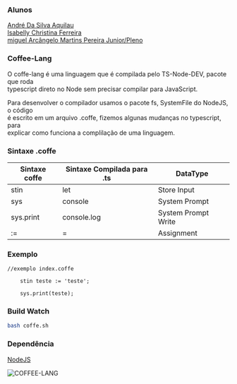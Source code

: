 ### Alunos 
[André Da Silva Aquilau](https://github.com/AndreAquilau)<br>
[Isabelly Christina Ferreira](https://github.com/isabelly46)<br>
[miguel Arcângelo Martins Pereira Junior/Pleno](https://github.com/miguelarcjr)<br>

### Coffee-Lang
<p>
O coffe-lang é uma linguagem que é compilada pelo TS-Node-DEV, pacote que roda <br>
typescript direto no Node sem precisar compilar para JavaScript.
</p>
<p>
Para desenvolver o compilador usamos o pacote fs, SystemFile do NodeJS, o código <br>
é escrito em um arquivo .coffe, fizemos algunas mudanças no typescript, para <br>
explicar como funciona a complilação de uma linguagem.
</p>

### Sintaxe .coffe
<table>
    <thead>
        <th>
            Sintaxe coffe
        </th>
        <th>
            Sintaxe Compilada para .ts
        </th>
        <th>
            DataType
        </th>
    </thead>
    <tbody>
        <tr>
            <td>stin</td>
            <td>let</td>
            <td>Store Input</td>
        </tr>
        <tr>
            <td>sys</td>
            <td>console</td>
            <td>System Prompt</td>
        </tr>
        <tr>
            <td>sys.print</td>
            <td>console.log</td>
            <td>System Prompt Write</td>
        </tr>
        <tr>
            <td>:=</td>
            <td>=</td>
            <td>Assignment</td>
        </tr>
    </tbody>

</table>

### Exemplo
```.coffe
//exemplo index.coffe

    stin teste := 'teste';

    sys.print(teste);
```

### Build Watch 
```bash
bash coffe.sh
```
### Dependência
[NodeJS](https://nodejs.org/en/)


![COFFEE-LANG](https://img.shields.io/badge/-Coffee%20Lang-944058?style=flat-square&logo=coffee&logoColor=white)